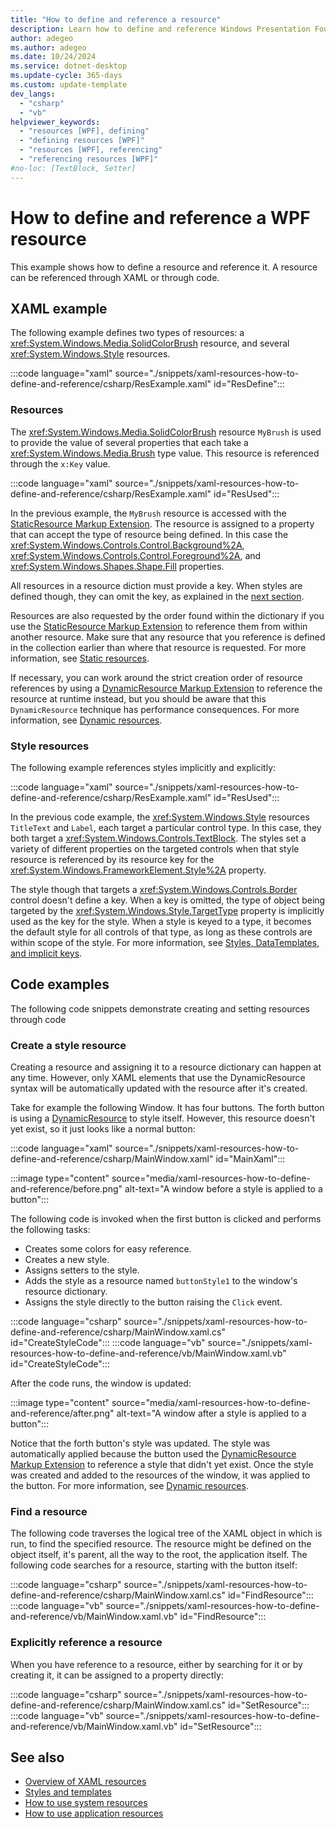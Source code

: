 ```yaml
---
title: "How to define and reference a resource"
description: Learn how to define and reference Windows Presentation Foundation (WPF) resources through XAML and code.
author: adegeo
ms.author: adegeo
ms.date: 10/24/2024
ms.service: dotnet-desktop
ms.update-cycle: 365-days
ms.custom: update-template
dev_langs:
  - "csharp"
  - "vb"
helpviewer_keywords:
  - "resources [WPF], defining"
  - "defining resources [WPF]"
  - "resources [WPF], referencing"
  - "referencing resources [WPF]"
#no-loc: [TextBlock, Setter]
---
```


# How to define and reference a WPF resource

This example shows how to define a resource and reference it. A resource can be referenced through XAML or through code.

## XAML example

The following example defines two types of resources: a <xref:System.Windows.Media.SolidColorBrush> resource, and several <xref:System.Windows.Style> resources.

:::code language="xaml" source="./snippets/xaml-resources-how-to-define-and-reference/csharp/ResExample.xaml" id="ResDefine":::

### Resources

The <xref:System.Windows.Media.SolidColorBrush> resource `MyBrush` is used to provide the value of several properties that each take a <xref:System.Windows.Media.Brush> type value. This resource is referenced through the `x:Key` value.

:::code language="xaml" source="./snippets/xaml-resources-how-to-define-and-reference/csharp/ResExample.xaml" id="ResUsed":::

In the previous example, the `MyBrush` resource is accessed with the [StaticResource Markup Extension](../advanced/staticresource-markup-extension.md). The resource is assigned to a property that can accept the type of resource being defined. In this case the <xref:System.Windows.Controls.Control.Background%2A>, <xref:System.Windows.Controls.Control.Foreground%2A>, and <xref:System.Windows.Shapes.Shape.Fill> properties.

All resources in a resource diction must provide a key. When styles are defined though, they can omit the key, as explained in the [next section](#style-resources).

Resources are also requested by the order found within the dictionary if you use the [StaticResource Markup Extension](../advanced/staticresource-markup-extension.md) to reference them from within another resource. Make sure that any resource that you reference is defined in the collection earlier than where that resource is requested. For more information, see [Static resources](xaml-resources-overview.md#static-resources).

If necessary, you can work around the strict creation order of resource references by using a [DynamicResource Markup Extension](../advanced/dynamicresource-markup-extension.md) to reference the resource at runtime instead, but you should be aware that this `DynamicResource` technique has performance consequences. For more information, see [Dynamic resources](xaml-resources-overview.md#dynamic-resources).

### Style resources

The following example references styles implicitly and explicitly:

:::code language="xaml" source="./snippets/xaml-resources-how-to-define-and-reference/csharp/ResExample.xaml" id="ResUsed":::

In the previous code example, the <xref:System.Windows.Style> resources `TitleText` and `Label`, each target a particular control type. In this case, they both target a <xref:System.Windows.Controls.TextBlock>. The styles set a variety of different properties on the targeted controls when that style resource is referenced by its resource key for the <xref:System.Windows.FrameworkElement.Style%2A> property.

The style though that targets a <xref:System.Windows.Controls.Border> control doesn't define a key. When a key is omitted, the type of object being targeted by the <xref:System.Windows.Style.TargetType> property is implicitly used as the key for the style. When a style is keyed to a type, it becomes the default style for all controls of that type, as long as these controls are within scope of the style. For more information, see [Styles, DataTemplates, and implicit keys](xaml-resources-overview.md#styles-datatemplates-and-implicit-keys).

## Code examples

The following code snippets demonstrate creating and setting resources through code

### Create a style resource

Creating a resource and assigning it to a resource dictionary can happen at any time. However, only XAML elements that use the DynamicResource syntax will be automatically updated with the resource after it's created.

Take for example the following Window. It has four buttons. The forth button is using a [DynamicResource](xaml-resources-overview.md#dynamic-resources) to style itself. However, this resource doesn't yet exist, so it just looks like a normal button:

:::code language="xaml" source="./snippets/xaml-resources-how-to-define-and-reference/csharp/MainWindow.xaml" id="MainXaml":::

:::image type="content" source="media/xaml-resources-how-to-define-and-reference/before.png" alt-text="A window before a style is applied to a button":::

The following code is invoked when the first button is clicked and performs the following tasks:

- Creates some colors for easy reference.
- Creates a new style.
- Assigns setters to the style.
- Adds the style as a resource named `buttonStyle1` to the window's resource dictionary.
- Assigns the style directly to the button raising the `Click` event.

:::code language="csharp" source="./snippets/xaml-resources-how-to-define-and-reference/csharp/MainWindow.xaml.cs" id="CreateStyleCode":::
:::code language="vb" source="./snippets/xaml-resources-how-to-define-and-reference/vb/MainWindow.xaml.vb" id="CreateStyleCode":::

After the code runs, the window is updated:

:::image type="content" source="media/xaml-resources-how-to-define-and-reference/after.png" alt-text="A window after a style is applied to a button":::

Notice that the forth button's style was updated. The style was automatically applied because the button used the [DynamicResource Markup Extension](../advanced/dynamicresource-markup-extension.md) to reference a style that didn't yet exist. Once the style was created and added to the resources of the window, it was applied to the button. For more information, see [Dynamic resources](xaml-resources-overview.md#dynamic-resources).

### Find a resource

The following code traverses the logical tree of the XAML object in which is run, to find the specified resource. The resource might be defined on the object itself, it's parent, all the way to the root, the application itself. The following code searches for a resource, starting with the button itself:

:::code language="csharp" source="./snippets/xaml-resources-how-to-define-and-reference/csharp/MainWindow.xaml.cs" id="FindResource":::
:::code language="vb" source="./snippets/xaml-resources-how-to-define-and-reference/vb/MainWindow.xaml.vb" id="FindResource":::

### Explicitly reference a resource

When you have reference to a resource, either by searching for it or by creating it, it can be assigned to a property directly:

:::code language="csharp" source="./snippets/xaml-resources-how-to-define-and-reference/csharp/MainWindow.xaml.cs" id="SetResource":::
:::code language="vb" source="./snippets/xaml-resources-how-to-define-and-reference/vb/MainWindow.xaml.vb" id="SetResource":::

## See also

- [Overview of XAML resources](xaml-resources-overview.md)
- [Styles and templates](../controls/styles-templates-overview.md)
- [How to use system resources](xaml-resources-how-to-use-system.md)
- [How to use application resources](xaml-resources-how-to-use-application.md)
